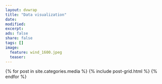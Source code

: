 ```yaml
---
layout: dvwrap
title: "Data visualization"
date:
modified:
excerpt:
ads: false
share: false
tags: []
image:
  feature: wind_1600.jpeg
  teaser:
---
```


<div class="tiles">
{% for post in site.categories.media %}
  {% include post-grid.html %}
{% endfor %}
</div><!-- /.tiles -->